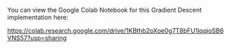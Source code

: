 You can view the Google Colab Notebook for this Gradient Descent implementation here:

https://colab.research.google.com/drive/1KBthb2oXoe0g7T8bFU1lqqioSB6VNS57?usp=sharing
